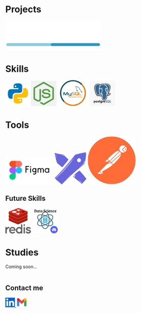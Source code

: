 # Projects
<a href="https://github.com/DevWare-C/TaskDev">
  <img src="src/devware_logo.png" alt="DaveWare" width='300'>
</a>
<br>

# Skills
<img src="src/python.png" alt="Python" width="80"/><img src="src/nodejs.png" alt="Node.js" width="80" />
<img src="src/mysql.png" alt="MySQL" width="100"/><img src="src/postgresql.png" alt="PostgreSQL" width="80" /> <br>

# Tools
<img src="src/figma.png" alt="Figma" width="150"/> <img src="src/excalidraw2.png" alt="Excalidraw" width="100"/> <img src="src/postman.png" alt="PostMan" width="150"/>

## Future Skills
<img src="src/redis.png" alt="Redis" width='80'>  <a href="https://discord.gg/Re9T7AW7"><img src="src/data_science.png" alt="Data Science" width='80'></a>

# Studies
Coming soon...
<br><br>
## Contact me
<a href="https://www.linkedin.com/in/maximiliano-zonta/">
  <img src="src/linkedin.png" alt="LinkedIn" width='30'>
</a>

<a href="mailto:Max_Zta@hotmail.com">
  <img src="src/gmail.png" alt="Gmail" width='34'>
</a>
